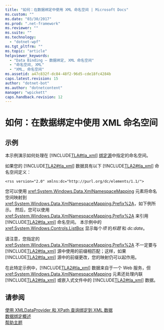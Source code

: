 ```yaml
---
title: "如何：在数据绑定中使用 XML 命名空间 | Microsoft Docs"
ms.custom: ""
ms.date: "03/30/2017"
ms.prod: ".net-framework"
ms.reviewer: ""
ms.suite: ""
ms.technology: 
  - "dotnet-wpf"
ms.tgt_pltfrm: ""
ms.topic: "article"
helpviewer_keywords: 
  - "Data Binding — 数据绑定, XML 命名空间"
  - "命名空间, XML"
  - "XML, 命名空间"
ms.assetid: a47c832f-dc84-48f2-96d5-cde18fc4284b
caps.latest.revision: 15
author: "dotnet-bot"
ms.author: "dotnetcontent"
manager: "wpickett"
caps.handback.revision: 12
---
```

# 如何：在数据绑定中使用 XML 命名空间
## 示例  
 本示例演示如何处理在 [!INCLUDE[TLA#tla_xml](../../../../includes/tlasharptla-xml-md.md)] [绑定源](GTMT)中指定的命名空间。  
  
 如果您的 [!INCLUDE[TLA2#tla_xml](../../../../includes/tla2sharptla-xml-md.md)] 数据具有以下 [!INCLUDE[TLA2#tla_xml](../../../../includes/tla2sharptla-xml-md.md)] 命名空间定义：  
  
 `<rss version="2.0" xmlns:dc="http://purl.org/dc/elements/1.1/">`  
  
 您可以使用 <xref:System.Windows.Data.XmlNamespaceMapping> 元素将命名空间映射到 <xref:System.Windows.Data.XmlNamespaceMapping.Prefix%2A>，如下例所示。  然后，您可以使用 <xref:System.Windows.Data.XmlNamespaceMapping.Prefix%2A> 来引用 [!INCLUDE[TLA2#tla_xml](../../../../includes/tla2sharptla-xml-md.md)] 命名空间。  本示例中的 <xref:System.Windows.Controls.ListBox> 显示每个*项* 的*标题* 和 *dc:date*。  
  
 <!-- TODO: review snippet reference [!code-xml[XmlnsBind#XmlNamespaceMapping](../../../../samples/snippets/xaml/VS_Snippets_Wpf/XmlnsBind/XAML/Window1.xaml#xmlnamespacemapping)]  -->
 <!-- TODO: review snippet reference [!code-xml[XmlnsBind#XmlNamespaceMapping](../../../../samples/snippets/csharp/VS_Snippets_Wpf/XmlnsBind/CS/Window1.xaml#xmlnamespacemapping)]  -->  
  
 请注意，您指定的 <xref:System.Windows.Data.XmlNamespaceMapping.Prefix%2A> 不一定要与 [!INCLUDE[TLA2#tla_xml](../../../../includes/tla2sharptla-xml-md.md)] 源中使用的前缀相匹配；这样，如果 [!INCLUDE[TLA2#tla_xml](../../../../includes/tla2sharptla-xml-md.md)] 源中的前缀更改，您的映射仍可以起作用。  
  
 在此特定示例中，[!INCLUDE[TLA2#tla_xml](../../../../includes/tla2sharptla-xml-md.md)] 数据来自于一个 Web 服务，但 <xref:System.Windows.Data.XmlNamespaceMapping> 元素还处理内联 [!INCLUDE[TLA2#tla_xml](../../../../includes/tla2sharptla-xml-md.md)] 或嵌入式文件中的 [!INCLUDE[TLA2#tla_xml](../../../../includes/tla2sharptla-xml-md.md)] 数据。  
  
## 请参阅  
 [使用 XMLDataProvider 和 XPath 查询绑定到 XML 数据](../../../../docs/framework/wpf/data/how-to-bind-to-xml-data-using-an-xmldataprovider-and-xpath-queries.md)   
 [数据绑定概述](../../../../docs/framework/wpf/data/data-binding-overview.md)   
 [帮助主题](../../../../docs/framework/wpf/data/data-binding-how-to-topics.md)